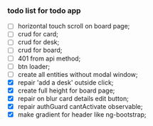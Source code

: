 ### todo list for todo app

- [ ] horizontal touch scroll on board page;
- [ ] crud for card;
- [ ] crud for desk;
- [ ] crud for board;
- [ ] 401 from api method;
- [ ] btn loader;
- [ ] create all entities without modal window;
- [x] repair 'add a desk' outside click; 
- [x] create full height for board page;
- [x] repair on blur card details edit button;
- [x] repair authGuard cantActivate observable;
- [x] make gradient for header like ng-bootstrap;